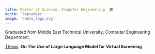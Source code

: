 ```yaml
---
title: Master of Science, Computer Engineering  🎓
month: 'September'
image: '/metu_logo.svg'
---
```

Graduated from Middle East Technical University, Computer Engineering Department.

[Thesis](/pdfs/Thesis.pdf): **On The Use of Large Language Model for Virtual Screening**